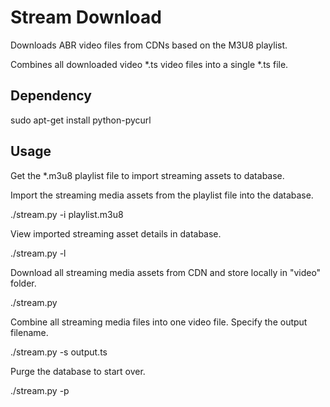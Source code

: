 # Stream Download

Downloads ABR video files from CDNs based on the M3U8 playlist. 

Combines all downloaded video \*.ts video files into a single \*.ts file. 

## Dependency

sudo apt-get install python-pycurl

## Usage

Get the \*.m3u8 playlist file to import streaming assets to database.

Import the streaming media assets from the playlist file into the database.

./stream.py -i playlist.m3u8

View imported streaming asset details in database.

./stream.py -l

Download all streaming media assets from CDN and store locally in "video" folder.

./stream.py

Combine all streaming media files into one video file. Specify the output filename.

./stream.py -s output.ts

Purge the database to start over.

./stream.py -p
